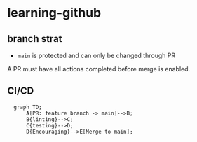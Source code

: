 # learning-github

## branch strat

- `main` is protected and can only be changed through PR

A PR must have all actions completed before merge is enabled.

## CI/CD

```mermaid
  graph TD;
      A[PR: feature branch -> main]-->B;
      B{linting}-->C;
      C{testing}-->D;
      D{Encouraging}-->E[Merge to main];
```
